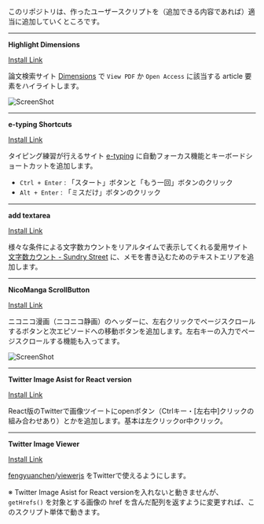 このリポジトリは、作ったユーザースクリプトを（追加できる内容であれば）適当に追加していくところです。

---

__Highlight Dimensions__

<a href="Highlight-Dimensions.user.js?raw=true">Install Link</a>

論文検索サイト [Dimensions](https://app.dimensions.ai/discover/publication) で `View PDF` か `Open Access` に該当する article 要素をハイライトします。

![ScreenShot](https://raw.githubusercontent.com/horyu/userscripts/master/imgs/Highlight-Dimensions.png)

---

__e-typing Shortcuts__

<a href="e-typing-Shortcuts.user.js?raw=true">Install Link</a>

タイピング練習が行えるサイト [e-typing](https://www.e-typing.ne.jp/) に自動フォーカス機能とキーボードショートカットを追加します。

- `Ctrl + Enter` : 「スタート」ボタンと「もう一回」ボタンのクリック
- `Alt + Enter` : 「ミスだけ」ボタンのクリック

---

__add textarea__

<a href="add-textarea.user.js?raw=true">Install Link</a>

様々な条件による文字数カウントをリアルタイムで表示してくれる愛用サイト [文字数カウント - Sundry Street](https://phonypianist.sakura.ne.jp/convenienttool/strcount.html) に、メモを書き込むためのテキストエリアを追加します。

---

__NicoManga ScrollButton__

<a href="NicoManga-ScrollButton.user.js?raw=true">Install Link</a>

ニコニコ漫画（ニコニコ静画）のヘッダーに、左右クリックでページスクロールするボタンと次エピソードへの移動ボタンを追加します。左右キーの入力でページスクロールする機能も入ってます。

![ScreenShot](https://raw.githubusercontent.com/horyu/userscripts/master/imgs/NicoManga-ScrollButton.png)

---

__Twitter Image Asist for React version__

<a href="TwitterImageAssist.user.js?raw=true">Install Link</a>

React版のTwitterで画像ツイートにopenボタン（Ctrlキー・\[左右中\]クリックの組み合わせあり）とかを追加します。基本は左クリックor中クリック。

---

__Twitter Image Viewer__

<a href="TwitterImageViewer.user.js?raw=true">Install Link</a>

[fengyuanchen](https://github.com/fengyuanchen)/[viewerjs](https://github.com/fengyuanchen/viewerjs) をTwitterで使えるようにします。

※ Twitter Image Asist for React versionを入れないと動きませんが、 `getHrefs()` を対象とする画像の href を含んだ配列を返すように変更すれば、このスクリプト単体で動きます。
